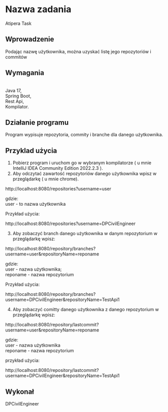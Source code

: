 # Nazwa zadania

Atipera Task

## Wprowadzenie

Podając nazwę użytkownika, można uzyskać listę jego repozytoriów i commitów

## Wymagania

<br>Java 17,
<br>Spring Boot,
<br>Rest Api,
<br>Kompilator.

## Działanie programu
Program wypisuje repozytoria, commity i branche dla danego użytkownika.

## Przyklad użycia

1. Pobierz program i uruchom go w wybranym kompilatorze ( u mnie IntelliJ IDEA Community Edition 2022.2.3 ).
2. Aby odczytać zawartość repozytoriów danego użytkownika wpisz w przeglądarkę ( u mnie chrome).

http://localhost:8080/repositories?username=user

gdzie:
<br> user - to nazwa użytkownika

Przykład użycia:

http://localhost:8080/repositories?username=DPCivilEngineer

3. Aby zobaczyć branch danego użytkownika w danym repozytorium w przeglądarkę wpisz:

http://localhost:8080/repository/branches?username=user&repositoryName=reponame

gdzie:
<br> user - nazwa użytkownika;
<br> reponame - nazwa repozytorium

Przykład użycia:

http://localhost:8080/repository/branches?username=DPCivilEngineer&repositoryName=TestApi1

4. Aby zobaczyć comitty danego użytkownika z danego repozytorium w przeglądarkę wpisz:

http://localhost:8080/repository/lastcommit?username=user&repositoryName=reponame

gdzie:
<br> user - nazwa użytkownika
<br> reponame - nazwa repozytorium

przykład użycia:

http://localhost:8080/repository/lastcommit?username=DPCivilEngineer&repositoryName=TestApi1


## Wykonał

DPCivilEngineer
